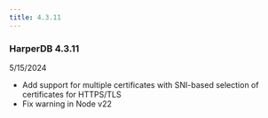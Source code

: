 ```yaml
---
title: 4.3.11
---
```


### HarperDB 4.3.11

5/15/2024

- Add support for multiple certificates with SNI-based selection of certificates for HTTPS/TLS
- Fix warning in Node v22
